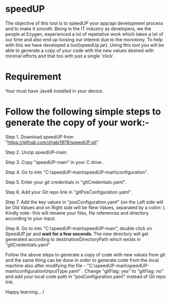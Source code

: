 # speedUP

The objective of this tool is to speedUP your app/api development process and to make it smooth. Being in the IT industry as developers, we the people at Ezygen, experienced a lot of repetative work which takes a lot of our time and also end up loosing our interest due to the monotony. To help with this we have developed a tool(speedUp.jar). Using this tool you will be able to generate a copy of your code with the new values desired with minimal efforts and that too with just a single 'click'.

# Requirement

Your must have Java8 installed in your device.

# Follow the following simple steps to generate the copy of your work:-

Step 1. Download speedUP from "https://github.com/shabi1978/speedUP.git"

Step 2. Unzip speedUP-main.

Step 3. Copy "speedUP-main" in your C drive .

Step 4. Go to into "C:\speedUP-main\speedUP-main\configuration".

Step 5. Enter your git credentials in "gitCredentials.yaml".

Step 6. Add your Git repo link in "gitPosConfiguration.yaml".

Step 7. Add the key values in "posConfiguration.yaml" (on the Left side will be Old Values and on Right side will be New Values, separated by a colon: ). Kindly note- this will rename your files, file references and directory according to your input.

Step 8. Go to into "C:\speedUP-main\speedUP-main", double click on SpeedUP.jar and  <b> wait for a few seconds. </b> The new directory will get generated according to destinationDirectoryPath which exists in "gitCredentials.yaml"



Follow the above steps to generate a copy of code with new values from git and the same thing can be done in order to generate code from the local machine also after modifying the file - "C:\speedUP-main\speedUP-main\configuration\inputType.yaml" . Change  "gitFlag: yes" to "gitFlag: no" and add your local code path in "posConfiguration.yaml" instead of Git repo link.

Happy learning....!
